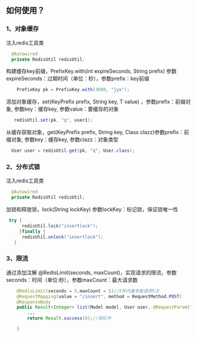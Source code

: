 ## 如何使用？
### 1、对象缓存
注入redis工具类
```java
  @Autowired
  private RedisUtil redisUtil;
```
构建缓存key前缀，PrefixKey.with(int expireSeconds, String prefix) 参数expireSeconds：过期时间（单位：秒），参数prefix：key前缀
```java
    PrefixKey pk = PrefixKey.with(3600, "jyx");
```
添加对象缓存，set(KeyPrefix prefix, String key, T value) ，参数prefix：前缀对象, 参数key：缓存key, 参数value：要缓存的对象
```java
   redisUtil.set(pk, "q", user1);
```
从缓存获取对象，get(KeyPrefix prefix, String key, Class<T> clazz)参数prefix：前缀对象, 参数key：缓存key, 参数clazz：对象类型
```java
  User user = redisUtil.get(pk, "q", User.class);
```
### 2、分布式锁
注入redis工具类
```java
  @Autowired
  private RedisUtil redisUtil;
```
加锁和释放锁，lock(String lockKey) 参数lockKey：标记锁，保证锁唯一性
```java
 try {
      redisUtil.lock("insertlock");    
     }finally {
      redisUtil.unlock("insertlock");  
   }
```
### 3、限流
通过添加注解 @RedisLimit(seconds, maxCount)，实现请求的限流，参数seconds：时间（单位:秒），参数maxCount：最大请求数
```java
    @RedisLimit(seconds = 5,maxCount = 5)//5秒内最多能请求5次
    @RequestMapping(value = "/insert", method = RequestMethod.POST)
    @ResponseBody
    public Result<Integer> list(Model model, User user, @RequestParam("goodsId") long goodsId) {
        ...
        return Result.success(0);//排队中

    }
```

